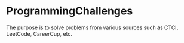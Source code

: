 # ProgrammingChallenges
The purpose is to solve problems from various sources such as CTCI, LeetCode, CareerCup, etc.
